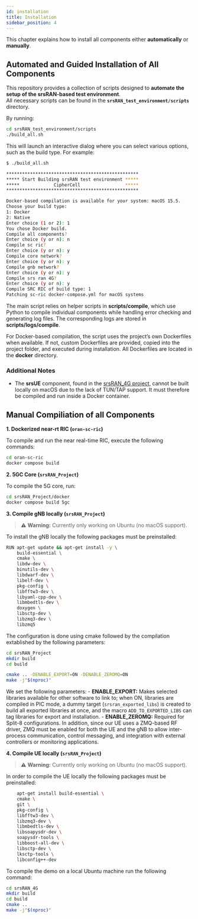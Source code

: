 ```yaml
---
id: installation
title: Installation
sidebar_position: 4
---
```


This chapter explains how to install all components either **automatically** or **manually**.

## Automated and Guided Installation of All Components

This repository provides a collection of scripts designed to **automate the setup of the srsRAN-based test environment**.  
All necessary scripts can be found in the **`srsRAN_test_environment/scripts`** directory.

By running: 

```bash
cd srsRAN_test_environment/scripts
./build_all.sh
```

This will launch an interactive dialog where you can select various options, such as the build type. For example:

```bash 
$ ./build_all.sh

**************************************************
***** Start Building srsRAN test environment *****
*****             CipherCell                 *****
**************************************************

Docker-based compilation is available for your system: macOS 15.5.
Choose your build type:
1: Docker
2: Native
Enter choice (1 or 2): 1
You chose Docker build.
Compile all components?
Enter choice (y or n): n
Compile sc ric?
Enter choice (y or n): y
Compile core network?
Enter choice (y or n): y
Compile gnb network?
Enter choice (y or n): y
Compile srs ran 4G?
Enter choice (y or n): y
Compile SRC RIC of build type: 1
Patching sc-ric docker-compose.yml for macOS systems
```
The main script relies on helper scripts in **scripts/compile**, which use Python to compile individual components while handling error checking and generating log files. The corresponding logs are stored in **scripts/logs/compile**.  

For Docker-based compilation, the script uses the project’s own Dockerfiles when available. If not, custom Dockerfiles are provided, copied into the project folder, and executed during installation. All Dockerfiles are located in the **docker** directory.

### Additional Notes

- The **srsUE** component, found in the [srsRAN_4G project](https://github.com/srsran/srsRAN_4G), cannot be built locally on macOS due to the lack of TUN/TAP support. It must therefore be compiled and run inside a Docker container.

## Manual Compiliation of all Components

**1. Dockerized near-rt RIC (`oran-sc-ric`)**

To compile and run the near real-time RIC, execute the following commands:

```bash
cd oran-sc-ric
docker compose build
```

**2. 5GC Core (`srsRAN_Project`)**

To compile the 5G core, run:

```bash
cd srsRAN_Project/docker
docker compose build 5gc
```

**3. Compile gNB locally (`srsRAN_Project`)**

> ⚠️ **Warning:** Currently only working on Ubuntu (no macOS support).

To install the gNB locally the following packages must be preinstalled: 

```bash
RUN apt-get update && apt-get install -y \
    build-essential \
    cmake \
    libdw-dev \
    binutils-dev \ 
    libdwarf-dev \
    libelf-dev \
    pkg-config \
    libfftw3-dev \
    libyaml-cpp-dev \
    libmbedtls-dev \
    doxygen \
    libsctp-dev \
    libzmq3-dev \
    libzmq5
```

The configuration is done using cmake followed by the compilation extablished by the following parameters: 

```bash
cd srsRAN_Project
mkdir build
cd build

cmake .. -DENABLE_EXPORT=ON -DENABLE_ZEROMQ=ON
make -j"$(nproc)"
```

We set the following parameters: 
    - **ENABLE_EXPORT:** Makes selected libraries available for other software to link to; when ON, libraries are compiled in PIC mode, a dummy target (`srsran_exported_libs`) is created to build all exported libraries at once, and the macro `ADD_TO_EXPORTED_LIBS` can tag libraries for export and installation.
    - **ENABLE_ZEROMQ:** Required for Split-8 configurations. In addition, since our UE uses a ZMQ-based RF driver, ZMQ must be enabled for both the UE and the gNB to allow inter-process communication, control messaging, and integration with external controllers or monitoring applications.

**4. Compile UE locally (`srsRAN_Project`)**

> ⚠️ **Warning:** Currently only working on Ubuntu (no macOS support).

In order to compile the UE locally the following packages must be preinstalled: 

```bash
    apt-get install build-essential \
    cmake \
    git \
    pkg-config \
    libfftw3-dev \
    libzmq3-dev \
    libmbedtls-dev \
    libsoapysdr-dev \
    soapysdr-tools \
    libboost-all-dev \
    libsctp-dev \
    lksctp-tools \
    libconfig++-dev
```

To compile the demo on a local Ubuntu machine run the following command: 

```bash
cd srsRAN_4G
mkdir build
cd build
cmake ..
make -j"$(nproc)"
```